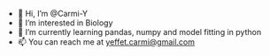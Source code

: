 - 👋 Hi, I’m @Carmi-Y
- 👀 I’m interested in Biology
- 🌱 I’m currently learning pandas, numpy and model fitting in python
- 📫 You can reach me at yeffet.carmi@gmail.com

<!---
Carmi-Y/Carmi-Y is a ✨ special ✨ repository because its `README.md` (this file) appears on your GitHub profile.
You can click the Preview link to take a look at your changes.
--->
